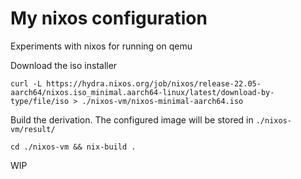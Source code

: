 # My nixos configuration

Experiments with nixos for running on qemu

Download the iso installer

```
curl -L https://hydra.nixos.org/job/nixos/release-22.05-aarch64/nixos.iso_minimal.aarch64-linux/latest/download-by-type/file/iso > ./nixos-vm/nixos-minimal-aarch64.iso
```

Build the derivation. The configured image will be stored in `./nixos-vm/result/`

```
cd ./nixos-vm && nix-build .
```

WIP
